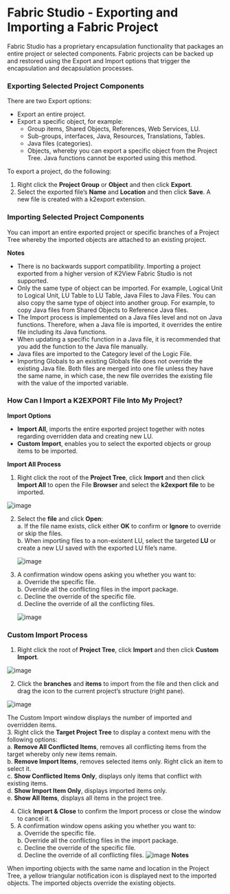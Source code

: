 # Fabric Studio - Exporting and Importing a Fabric Project

Fabric Studio has a proprietary encapsulation functionality that packages an entire project or selected components. Fabric projects can be backed up and restored using the Export and Import options that trigger the encapsulation and decapsulation processes.

### Exporting Selected Project Components
 
There are two Export options:
* Export an entire project.
* Export a specific object, for example:
  * Group items, Shared Objects, References, Web Services, LU.
  * Sub-groups, interfaces, Java, Resources, Translations, Tables.
  * Java files (categories).
  * Objects, whereby you can export a specific object from the Project Tree. Java functions cannot be exported using this method.

To export a project, do the following:
1. Right click the **Project Group** or **Object** and then click **Export**. 
2. Select the exported file’s **Name** and **Location** and then click **Save**. A new file is created with a k2export extension.

### Importing Selected Project Components
  
You can import an entire exported project or specific branches of a Project Tree whereby the imported objects are attached to an existing project.

**Notes**  
* There is no backwards support compatibility. Importing a project exported from a higher version of K2View Fabric Studio is not supported.
* Only the same type of object can be imported. For example, Logical Unit to Logical Unit, LU Table to LU Table, Java Files to Java Files. You can also copy the same type of object into another group. For example, to copy Java files from Shared Objects to Reference Java files. 
* The Import process is implemented on a Java files level and not on Java functions. Therefore, when a Java file is imported, it overrides the entire file including its Java functions.  
* When updating a specific function in a Java file, it is recommended that you add the function to the Java file manually. 
* Java files are imported to the Category level of the Logic File. 
* Importing Globals to an existing Globals file does not override the existing Java file. Both files are merged into one file unless they have the same name, in which case, the new file overrides the existing file with the value of the imported variable. 

### How Can I Import a K2EXPORT File Into My Project?

**Import Options**

* **Import All**, imports the entire exported project together with notes regarding overridden data and creating new LU.
* **Custom Import**, enables you to select the exported objects or group items to be imported.

**Import All Process**
 
1. Right click the root of the **Project Tree**, click **Import** and then click **Import All** to open the File **Browser** and select the **k2export** **file** to be imported.  

![image](https://github.com/k2view-academy/K2View-Academy/blob/master/articles/04_general/images/04_11_01%20k2export%20file.png)

2. Select the **file** and click **Open**:  
    a. If the file name exists, click either **OK** to confirm or **Ignore** to override or skip the files.\
    b. When importing files to a non-existent LU, select the targeted **LU** or create a new LU saved with the exported LU file’s name.
    
    ![image](https://github.com/k2view-academy/K2View-Academy/blob/master/articles/04_general/images/04_11_02%20LU%20file%E2%80%99s%20name.png)

3. A confirmation window opens asking you whether you want to:\
    a. Override the specific file.\
    b. Override all the conflicting files in the import package.\
    c. Decline the override of the specific file.\
    d. Decline the override of all the conflicting files. 
    
    ![image](https://github.com/k2view-academy/K2View-Academy/blob/master/articles/04_general/images/04_11_03%20confirmation%20window.jpg)

### Custom Import Process
 
1. Right click the root of **Project Tree**, click **Import** and then click **Custom Import**.

![image](https://github.com/k2view-academy/K2View-Academy/blob/master/articles/04_general/images/04_11_04%20Custom%20Import.png)

2. Click the **branches** and **items** to import from the file and then click and drag the   icon to the current project’s structure (right pane).  

![image](https://github.com/k2view-academy/K2View-Academy/blob/master/articles/04_general/images/04_11_05%20%2BICON.png)

The Custom Import window displays the number of imported and overridden items.\
3.  Right click the **Target Project Tree** to display a context menu with the following options:  
      a. **Remove All Conflicted Items**, removes all conflicting items from the target whereby only new items remain.\
      b. **Remove Import Items**, removes selected items only. Right click an item to select it.\
      c. **Show Conflicted Items Only**, displays only items that conflict with existing items.\
      d. **Show Import Item Only**, displays imported items only.\
      e. **Show All Items**, displays all items in the project tree.

4. Click **Import & Close** to confirm the Import process or close the window to cancel it. 
5. A confirmation window opens asking you whether you want to:\
    a. Override the specific file.\
    b. Override all the conflicting files in the import package.\
    c. Decline the override of the specific file.\
    d. Decline the override of all conflicting files. 
![image](https://github.com/k2view-academy/K2View-Academy/blob/master/articles/04_general/images/04_11_06%20project%E2%80%99s%20structure.png)
**Notes** 

When importing objects with the same name and location in the Project Tree, a yellow triangular notification icon is displayed next to the imported objects. The imported objects override the existing objects. 








